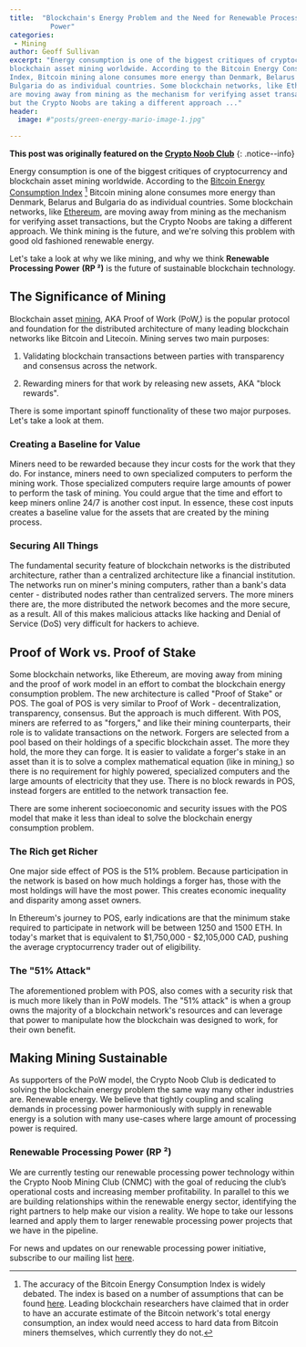```yaml
---
title:  "Blockchain's Energy Problem and the Need for Renewable Processing
          Power"
categories:
 - Mining
author: Geoff Sullivan
excerpt: "Energy consumption is one of the biggest critiques of cryptocurrency and
blockchain asset mining worldwide. According to the Bitcoin Energy Consumption
Index, Bitcoin mining alone consumes more energy than Denmark, Belarus and
Bulgaria do as individual countries. Some blockchain networks, like Ethereum,
are moving away from mining as the mechanism for verifying asset transactions,
but the Crypto Noobs are taking a different approach ..."
header:
  image: #"posts/green-energy-mario-image-1.jpg"

---
```

**This post was originally featured on the [Crypto Noob Club](https://cryptonoob.club)**
{: .notice--info}

Energy consumption is one of the biggest critiques of cryptocurrency and
blockchain asset mining worldwide. According to the [Bitcoin Energy Consumption
Index](https://digiconomist.net/bitcoin-energy-consumption) [^1] Bitcoin mining
alone consumes more energy than Denmark, Belarus and Bulgaria do as individual
countries. Some blockchain networks, like [Ethereum](https://www.ethereum.org/),
are moving away from mining as the mechanism for verifying asset transactions,
but the Crypto Noobs are taking a different approach. We think mining is the
future, and we're solving this problem with good old fashioned renewable energy.

Let's take a look at why we like mining, and why we think **Renewable Processing
Power** **(RP ²)** is the future of sustainable blockchain technology.

## The Significance of Mining

Blockchain asset
[mining](https://cryptonoob.club/docs/cryptocurrency-mining-101), AKA Proof of
Work (PoW,) is the popular protocol and foundation for the distributed
architecture of many leading blockchain networks like Bitcoin and Litecoin.
Mining serves two main purposes:

1. Validating blockchain transactions between parties with transparency and
consensus across the network.

2. Rewarding miners for that work by releasing new assets, AKA "block rewards".

There is some important spinoff functionality of these two major purposes. Let's
take a look at them.

### Creating a Baseline for Value

Miners need to be rewarded because they incur costs for the work that they do.
For instance, miners need to own specialized computers to perform the mining
work. Those specialized computers require large amounts of power to perform the
task of mining. You could argue that the time and effort to keep miners online
24/7 is another cost input. In essence, these cost inputs creates a baseline
value for the assets that are created by the mining process.

### Securing All Things

The fundamental security feature of blockchain networks is the distributed
architecture, rather than a centralized architecture like a financial
institution. The networks run on miner's mining computers, rather than a bank's
data center - distributed nodes rather than centralized servers. The more miners
there are, the more distributed the network becomes and the more secure, as a
result. All of this makes malicious attacks like hacking and Denial of Service
(DoS) very difficult for hackers to achieve.

## Proof of Work vs. Proof of Stake

Some blockchain networks, like Ethereum, are moving away from mining and the
proof of work model in an effort to combat the blockchain energy consumption
problem. The new architecture is called "Proof of Stake" or POS. The goal of POS
is very similar to Proof of Work - decentralization, transparency, consensus. But
the approach is much different. With POS, miners are referred to as "forgers,"
and like their mining counterparts, their role is to validate transactions on
the network. Forgers are selected from a pool based on their holdings of a
specific blockchain asset. The more they hold, the more they can forge. It is
easier to validate a forger's stake in an asset than it is to solve a complex
mathematical equation (like in mining,) so there is no requirement for highly
powered, specialized computers and the large amounts of electricity that they
use. There is no block rewards in POS, instead forgers are entitled to the
network transaction fee.

There are some inherent socioeconomic and security issues with the POS model that
make it less than ideal to solve the blockchain energy consumption problem.

### The Rich get Richer

One major side effect of POS is the 51% problem. Because participation in the
network is based on how much holdings a forger has, those with the most holdings
will have the most power. This creates economic inequality and disparity among
asset owners.

In Ethereum's journey to POS, early indications are that the minimum stake
required to participate in network will be between 1250 and 1500 ETH. In today's
market that is equivalent to $1,750,000 - $2,105,000 CAD, pushing the average
cryptocurrency trader out of eligibility.

### The "51% Attack"

The aforementioned problem with POS, also comes with a security risk that is
much more likely than in PoW models. The "51% attack" is when a group owns the
majority of a blockchain network's resources and can leverage that power to
manipulate how the blockchain was designed to work, for their own benefit.  

## Making Mining Sustainable

As supporters of the PoW model, the Crypto Noob Club is dedicated to solving the
blockchain energy problem the same way many other industries are. Renewable
energy. We believe that tightly coupling and scaling demands in processing power
harmoniously with supply in renewable energy is a solution with many use-cases
where large amount of processing power is required.

### Renewable Processing Power (RP ²)

We are currently testing our renewable processing power technology within the
Crypto Noob Mining Club (CNMC) with the goal of reducing the club’s operational
costs and increasing member profitability. In parallel to this we are building
relationships within the renewable energy sector, identifying the right partners
to help make our vision a reality.  We hope to take our lessons learned and
apply them to larger renewable processing power projects that we have in the
pipeline.

For news and updates on our renewable processing power initiative, subscribe to
our mailing list [here](http://eepurl.com/c8fQLv).

[^1]: The accuracy of the Bitcoin Energy Consumption Index is widely debated.
The index is based on a number of assumptions that can be found
[here](https://digiconomist.net/bitcoin-energy-consumption#assumptions). Leading
blockchain researchers have claimed that in order to have an accurate estimate
of the Bitcoin network's total energy consumption, an index would need access to
hard data from Bitcoin miners themselves, which currently they do not.  
